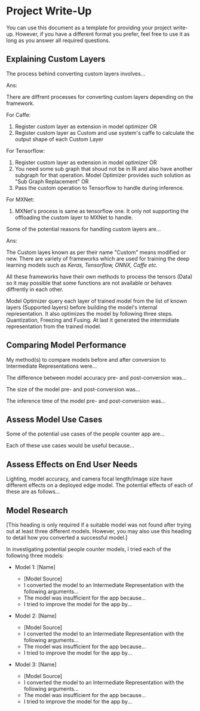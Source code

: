 # Project Write-Up

You can use this document as a template for providing your project write-up. However, if you
have a different format you prefer, feel free to use it as long as you answer all required
questions.

## Explaining Custom Layers


The process behind converting custom layers involves...

Ans: 

There are diffrent processes for converting custom layers depending on the framework.

For Caffe:
1. Register custom layer as extension in model optimizer OR
2. Register custom layer as Custom and use system's caffe to calculate the output shape of each Custom Layer

For Tensorflow:
1. Register custom layer as extension in model optimizer OR
2. You need some sub graph that shoud not be in IR and also have another subgraph for that operation. Model Optimizer provides such solution as "Sub Graph Replacement" OR
3. Pass the custom operation to Tensorflow to handle during inference.

For MXNet:
1. MXNet's process is same as tensorflow one. It only not supporting the offloading the custom layer to MXNet to handle.

Some of the potential reasons for handling custom layers are...

Ans: 

The Custom layes known as per their name "Custom" means modified or new. 
There are variety of frameworks which are used for training the deep learning models such as <i>Keras, Tensorflow, ONNX, Caffe etc.</i>

All these frameworks have their own methods to process the tensors (Data) so it may possible that
some functions are not available or behaves diffrently in each other.

Model Optimizer query each layer of trained model from the list of known layers (Supported layers) before building the model's internal representation.
It also optimizes the model by following three steps. Quantization, Freezing and Fusing. At last it generated the intermidiate representation from the trained model. 


## Comparing Model Performance

My method(s) to compare models before and after conversion to Intermediate Representations
were...

The difference between model accuracy pre- and post-conversion was...

The size of the model pre- and post-conversion was...

The inference time of the model pre- and post-conversion was...

## Assess Model Use Cases

Some of the potential use cases of the people counter app are...

Each of these use cases would be useful because...

## Assess Effects on End User Needs

Lighting, model accuracy, and camera focal length/image size have different effects on a
deployed edge model. The potential effects of each of these are as follows...

## Model Research

[This heading is only required if a suitable model was not found after trying out at least three
different models. However, you may also use this heading to detail how you converted 
a successful model.]

In investigating potential people counter models, I tried each of the following three models:

- Model 1: [Name]
  - [Model Source]
  - I converted the model to an Intermediate Representation with the following arguments...
  - The model was insufficient for the app because...
  - I tried to improve the model for the app by...
  
- Model 2: [Name]
  - [Model Source]
  - I converted the model to an Intermediate Representation with the following arguments...
  - The model was insufficient for the app because...
  - I tried to improve the model for the app by...

- Model 3: [Name]
  - [Model Source]
  - I converted the model to an Intermediate Representation with the following arguments...
  - The model was insufficient for the app because...
  - I tried to improve the model for the app by...

